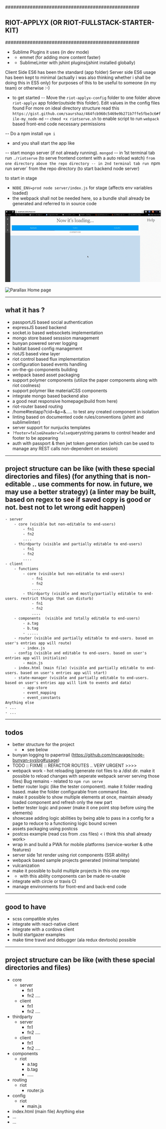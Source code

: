 #################################################
## RIOT-APPLYX (OR RIOT-FULLSTACK-STARTER-KIT) ##
#################################################

- Sublime Plugins it uses (in dev mode)
- - emmet (for adding more content faster)
- - SublimeLinter with jshint plugins(jshint installed globally)



Client Side ES6 has been the standard (app folder)
Server side ES6 usage has been kept to minimal (actually i was also thinking whether i shall be doing this in ES5 only) for purposes of this to be useful to someone (in my team) or otherwise :-)

- to get started
-- Move the `riot-applyx-config` folder to one folder above `riot-applyx` app folder(outside this folder). Edit values in the config files found
For more on ideal directory structure read this `https://gist.github.com/saurshaz/464fcb960c5469e9b271b7ffe5fbe3c6#file-my_node-md`
-- `chmod +x riotserve.sh` to enable script to run `webpack` based front-end code necessary permissions 

-- Do a npm install ```npm i```
- and you shall start the app like 

-- start mongo server (if not already running). `mongod`
-- in 1st terminal tab run `./riotserve` (to serve frontend content with a auto reload watch) `from one directory above the repo directory
-- in 2nd terminal tab run `npm run server`  from the repo directory (to start backend node server)

to start in stage
- `NODE_ENV=prod node server/index.js` for stage (affects env variables loaded)
- the webpack shall not be needed here, so a bundle shall already be generated and referred to in source code


![Home page](/demo.gif)

![Parallax Home page](/demo2.gif)



---------------
what it has ?
---------------
- passportJS based social authentication
- expressJS based backend 
- socket.io based websockets implementation
- mongo store based sesssion management
- bunyan powered server logging
- habitat based config management
- riotJS based view layer
- riot control based flux implementation
- configuration based events handling
- on-the-go components building
- webpack based asset packaging
- support polymer components (utilize the paper components along with riot coolness)
- support polymer like materialCSS components
- integrate mongo based backend also
- a good neat responsive homepage(build from here)
- riot-router based routing
- /home#testapp?cid=<tagname in app.views dir>&p=<pane selector id>&.....<other params> to test any created component in isolation
- linting based on documented code rules/conventions (jshint and sublimelinter)
- server support for nunjucks templates
- `?footer=false&header=false`querystring params to control header and footer to be appearing
- auth with passport & then jwt token generation (which can be used to manage any REST calls non-dependent on session)




--------------------------------------------------------------------------------------------
 project structure can be like (with these special directories and files)
 (for anything that is non-editable .. use comments for now. in future, we may use a better strategy)
 (a linter may be built, based on regex to see if saved copy is good or not. best not to let wrong edit happen)
--------------------------------------------------------------------------------------------
	- server
		- core (visible but non-editable to end-users)
		 	- fn1 
		 	- fn2
		 	....
		- thirdparty (visible and partially editable to end-users)
		 	- fn1
		 	- fn2
		 	....
	- client
	 	- functions
		 	- core (visible but non-editable to end-users)
			 	- fn1
			 	- fn2
		 		....
			- thirdparty (visible and mostly/partially editable to end-users. restrict things that can disturb)
			 	- fn1
			 	- fn2
			 	....
		- components  (visible and totally editable to end-users)
			- a.tag
			- b.tag
		 	- .....
		- router (visible and partially editable to end-users. based on user's entries app will route)
			- index.js
		- config (visible and editable to end-users. based on user's entries app will initialize)
			- main.js
		- index.html (main file) (visible and partially editable to end-users. based on user's entries app will start)
		- state-manager (visible and partially editable to end-users. based on user's entries app will link to events and data)
			- app-store
			- event_mapping
			- event_constants
	Anything else
	- ...
	- ...



---------------
todos
---------------
- better structure for the project
	- - see below
- bunyan logging to papertrail (https://github.com/mcavage/node-bunyan-syslog#usage)
- TODO :: FIXME :: REFACTOR ROUTES .. VERY URGENT >>>>
- webpack work - hot reloading (generate riot files to a /dist dir. make it possible to reload changes with seperate webpack server serving those files) Bug remains - related to `npm run serve`
- better router logic (like the tester component). make it folder reading based. make the folder configurable from command line.
- make it possible to show multiple elements at once, maintain already loaded component and refresh only the new part
- better tester logic and power (make it one point stop before using the elements)
- showcase adding logic abilities by being able to pass in a config for a page to reduce to a functioning logic bound screen
- assets packaging using postcss
- postcss example (read css from .css files) < i think this shall already work>
- wrap in and build a PWA for mobile platforms (service-worker & othe features)
- server side 1st render using riot components (SSR ability)
- webpack based sample projects generated (minimal template)
- vulcanization
- make it possible to build multiple projects in this one repo
- - with this ability components can be made re-usable	
- integrate with circle or travis CI
- manage environments for front-end and back-end code

---------------
good to have
---------------
- scss compatible styles
- integrate with react-native client
- integrate with a cordova client
- build startgazer examples 
- make time travel and debugger (ala redux devtools) possible





--------------------------------------------------------------------------------------------
 project structure can be like (with these special directories and files)
--------------------------------------------------------------------------------------------
- core
	- server
	 	- fn1
	 	- fn2
	 	....
	- client
	 	- fn1
	 	- fn2
	 	....
 - thirdparty
 	- server
	 	- fn1
	 	- fn2
 		....
	- client
	 	- fn1
	 	- fn2
	 	....
- components
	- riot
		- a.tag
		- b.tag
	 	- .....
- routing
	- riot
		- router.js
- config
	- riot
		- main.js
- index.html (main file)
Anything else
- ...
- ...

